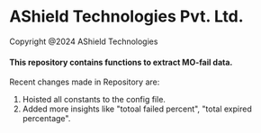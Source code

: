 <h1>AShield Technologies Pvt. Ltd.</h1>
<p>Copyright @2024 AShield Technologies<p>
<h4>This repository contains functions to extract MO-fail data.</h4>

<p>Recent changes made in Repository are: <p>
<ol>
    <li>Hoisted all constants to the config file.</li>
    <li>Added more insights like "totoal failed percent", "total expired percentage".</li>
</ol>
